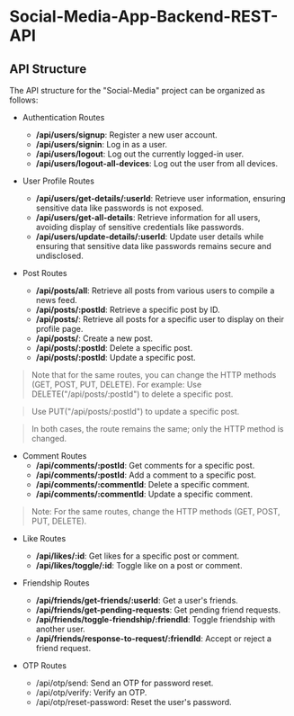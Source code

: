 ﻿# Social-Media-App-Backend-REST-API

 ## API Structure

 The API structure for the "Social-Media" project can be organized as follows:

 - Authentication Routes
   - **/api/users/signup**: Register a new user account.
   - **/api/users/signin**: Log in as a user.
   - **/api/users/logout**: Log out the currently logged-in user.
   - **/api/users/logout-all-devices**: Log out the user from all devices.
 
  - User Profile Routes
    - **/api/users/get-details/:userId**: Retrieve user information, ensuring sensitive data like passwords is not exposed.
    - **/api/users/get-all-details**: Retrieve information for all users, avoiding display of sensitive credentials like passwords.
    - **/api/users/update-details/:userId**: Update user details while ensuring that sensitive data like passwords remains secure and undisclosed.
   
  - Post Routes
    - **/api/posts/all**: Retrieve all posts from various users to compile a news feed.
    - **/api/posts/:postId**: Retrieve a specific post by ID.
    - **/api/posts/**: Retrieve all posts for a specific user to display on their profile page.
    - **/api/posts/**: Create a new post.
    - **/api/posts/:postId**: Delete a specific post.
    - **/api/posts/:postId**: Update a specific post.
   
> Note that for the same routes, you can change the HTTP methods (GET, POST, PUT, DELETE). 
> For example:
> Use DELETE("/api/posts/:postId") to delete a specific post.

> Use PUT("/api/posts/:postId") to update a specific post.

> In both cases, the route remains the same; only the HTTP method is changed.

- Comment Routes
  - **/api/comments/:postId**: Get comments for a specific post.
  - **/api/comments/:postId**: Add a comment to a specific post.
  - **/api/comments/:commentId**: Delete a specific comment.
  - **/api/comments/:commentId**: Update a specific comment.
 
 > Note: For the same routes, change the HTTP methods (GET, POST, PUT, DELETE).

- Like Routes
  - **/api/likes/:id**: Get likes for a specific post or comment.
  - **/api/likes/toggle/:id**: Toggle like on a post or comment.
 
- Friendship Routes
  - **/api/friends/get-friends/:userId**: Get a user's friends.
  - **/api/friends/get-pending-requests**: Get pending friend requests.
  - **/api/friends/toggle-friendship/:friendId**: Toggle friendship with another user.
  - **/api/friends/response-to-request/:friendId**: Accept or reject a friend request.

- OTP Routes
  - /api/otp/send: Send an OTP for password reset.
  - /api/otp/verify: Verify an OTP.
  - /api/otp/reset-password: Reset the user's password.

